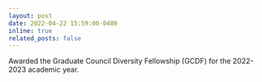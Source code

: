 ```yaml
---
layout: post
date: 2022-04-22 15:59:00-0400
inline: true
related_posts: false
---
```


Awarded the Graduate Council Diversity Fellowship (GCDF) for the 2022-2023 academic year.
